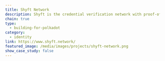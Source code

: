 ```yaml
---
title: Shyft Network
description: Shyft is the credential verification network with proof-of-sender protocol and that reclaims trust, identity and credibility for humanity.
chain: true
type:
  - building-for-polkadot
category:
  - identity
link: https://www.shyft.network/
featured_image: /media/images/projects/shyft-network.png
show_case_study: false
---
```

